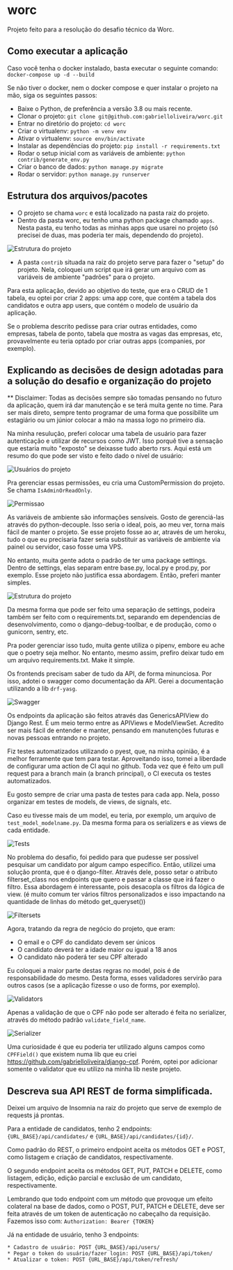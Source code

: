 # worc

Projeto feito para a resolução do desafio técnico da Worc.

## Como executar a aplicação

Caso você tenha o docker instalado, basta executar o seguinte comando:
`docker-compose up -d --build`

Se não tiver o docker, nem o docker compose e quer instalar o projeto na mão, siga os seguintes passos:

- Baixe o Python, de preferência a versão 3.8 ou mais recente.
- Clonar o projeto: `git clone git@github.com:gabrielloliveira/worc.git`
- Entrar no diretório do projeto: `cd worc`
- Criar o virtualenv: `python -m venv env`
- Ativar o virtualenv: `source env/bin/activate`
- Instalar as dependências do projeto: `pip install -r requirements.txt`
- Rodar o setup inicial com as variáveis de ambiente: `python contrib/generate_env.py`
- Criar o banco de dados: `python manage.py migrate`
- Rodar o servidor: `python manage.py runserver`

## Estrutura dos arquivos/pacotes

- O projeto se chama `worc` e está localizado na pasta raiz do projeto.
- Dentro da pasta worc, eu tenho uma python package chamado `apps`. Nesta pasta, eu tenho todas as minhas apps 
que usarei no projeto (só precisei de duas, mas poderia ter mais, dependendo do projeto).

![Estrutura do projeto](prints/tree.png "Estrutura do projeto")

- A pasta `contrib` situada na raiz do projeto serve para fazer o "setup" do projeto. Nela,
coloquei um script que irá gerar um arquivo com as variáveis de ambiente "padrões" para o projeto.

Para esta aplicação, devido ao objetivo do teste, que era o CRUD de 1 tabela, eu optei por criar 2 apps: uma app core,
que contém a tabela dos candidatos e outra app users, que contém o modelo de usuário da aplicação.

Se o problema descrito pedisse para criar outras entidades, como empresas, tabela de ponto, tabela que mostra 
as vagas das empresas, etc, provavelmente eu teria optado
por criar outras apps (companies, por exemplo).

## Explicando as decisões de design adotadas para a solução do desafio e organização do projeto

** Disclaimer: Todas as decisões sempre são tomadas pensando no futuro da aplicação, quem irá dar manutenção e 
se terá muita gente no time. Para ser mais direto, sempre tento programar de uma forma que possibilite um estagiário 
ou um júnior colocar a mão na massa logo no primeiro dia.

Na minha resulução, preferi colocar uma tabela de usuário para fazer autenticação e utilizar de recursos como JWT. Isso
porquê tive a sensação que estaria muito "exposto" se deixasse tudo aberto rsrs. Aqui está um resumo do que pode ser 
visto e feito dado o nível de usuário:

![Usuários do projeto](prints/user-case.png "Usuários do projeto")

Pra gerenciar essas permissões, eu cria uma CustomPermission do projeto. Se chama `IsAdminOrReadOnly`.

![Permissao](prints/permission.png "Permissão de usuário")

As variáveis de ambiente são informações sensíveis. Gosto de gerenciá-las através do python-decouple.
Isso seria o ideal, pois, ao meu ver, torna mais fácil de manter o projeto. Se esse projeto
fosse ao ar, através de um heroku, tudo o que eu precisaria fazer seria substituir as variáveis de ambiente via painel
ou servidor, caso fosse uma VPS.

No entanto, muita gente adota o padrão de ter uma package settings. Dentro de settings, elas separam entre base.py, 
local.py e prod.py, por exemplo. Esse projeto não justifica essa abordagem. Então, preferi manter simples.

![Estrutura do projeto](prints/settings.png "Estrutura do projeto")

Da mesma forma que pode ser feito uma separação de settings, podeira também ser feito com o requirements.txt, separando
em dependencias de desenvolvimento, como o django-debug-toolbar, e de produção, como o gunicorn, sentry, etc.

Pra poder gerenciar isso tudo, muita gente utiliza o pipenv, embore eu ache que o poetry seja melhor. No entanto, 
mesmo assim, prefiro deixar tudo em um arquivo requirements.txt. Make it simple.

Os frontends precisam saber de tudo da API, de forma minunciosa. Por isso, adotei o swagger como documentação da API. 
Gerei a documentação utilizando a lib `drf-yasg`.

![Swagger](prints/swagger.png "Swagger")

Os endpoints da aplicação são feitos através das GenericsAPIView do Django Rest. É um meio termo entre as 
APIViews e ModelViewSet. Acredito ser mais fácil de entender e manter, pensando em manutenções futuras e novas 
pessoas entrando no projeto.

Fiz testes automatizados utilizando o pyest, que, na minha opinião, é a melhor ferramente que tem para testar.
Aproveitando isso, tomei a liberdade de configurar uma action de CI aqui no github. Toda vez que é feito um pull
request para a branch main (a branch principal), o CI executa os testes automatizados.

Eu gosto sempre de criar uma pasta de testes para cada app. Nela, posso organizar em testes de models, de views, 
de signals, etc.

Caso eu tivesse mais de um model, eu teria, por exemplo, um arquivo de `test_model_modelname.py`. Da mesma forma para
os serializers e as views de cada entidade.

![Tests](prints/tests.png "Tests")

No problema do desafio, foi pedido para que pudesse ser possível pesquisar um candidato por algum campo específico.
Então, utilizei uma solução pronta, que é o django-filter. Através dele, posso setar o atributo filterset_class 
nos endpoints que quero e passar a classe que irá fazer o filtro. Essa abordagem é interessante, pois desacopla os 
filtros da lógica de view. (é muito comum ter vários filtros personalizados e isso impactando na quantidade de 
linhas do método get_queryset())

![Filtersets](prints/filtersets.png "Filtersets")

Agora, tratando da regra de negócio do projeto, que eram:
- O email e o CPF do candidato devem ser únicos
- O candidato deverá ter a idade maior ou igual a 18 anos
- O candidato não poderá ter seu CPF alterado

Eu coloquei a maior parte destas regras no model, pois é de responsabilidade do mesmo. Desta forma, esses validadores
servirão para outros casos (se a aplicação fizesse o uso de forms, por exemplo).

![Validators](prints/validators.png "Validators")

Apenas a validação de que o CPF não pode ser alterado é feita no serializer, através do método padrão 
`validate_field_name`.

![Serializer](prints/serializer.png "Serializer")

Uma curiosidade é que eu poderia ter utilizado alguns campos como `CPFField()` que existem numa lib que eu 
criei https://github.com/gabrielloliveira/django-cpf.
Porém, optei por adicionar somente o validator que eu utilizo na minha lib neste projeto.

## Descreva sua API REST de forma simplificada.

Deixei um arquivo de Insomnia na raiz do projeto que serve de exemplo de requests já prontas.

Para a entidade de candidatos, tenho 2 endpoints:
`{URL_BASE}/api/candidates/` e `{URL_BASE}/api/candidates/{id}/`.

Como padrão do REST, o primeiro endpoint aceita os métodos GET e POST, como listagem e 
criação de candidatos, respectivamente.

O segundo endpoint aceita os métodos GET, PUT, PATCH e DELETE, como listagem, edição, edição parcial e exclusão de um 
candidato, respectivamente.

Lembrando que todo endpoint com um método que provoque um efeito colateral na base de dados, como o POST, PUT, 
PATCH e DELETE, deve ser feita através de um token de autenticação no cabeçalho da requisição.
Fazemos isso com:
`Authorization: Bearer {TOKEN}`

Já na entidade de usuário, tenho 3 endpoints:

    * Cadastro de usuário: POST {URL_BASE}/api/users/
    * Pegar o token do usuário/fazer login: POST {URL_BASE}/api/token/
    * Atualizar o token: POST {URL_BASE}/api/token/refresh/

